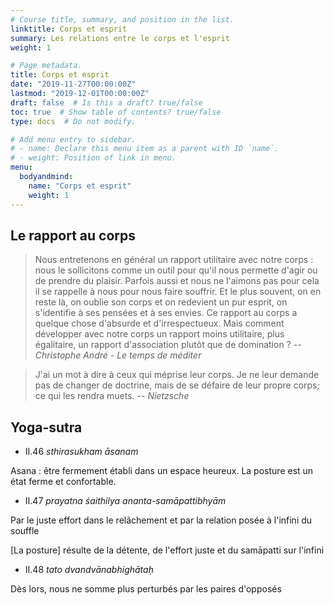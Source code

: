 ```yaml
---
# Course title, summary, and position in the list.
linktitle: Corps et esprit
summary: Les relations entre le corps et l'esprit
weight: 1

# Page metadata.
title: Corps et esprit
date: "2019-11-27T00:00:00Z"
lastmod: "2019-12-01T00:00:00Z"
draft: false  # Is this a draft? true/false
toc: true  # Show table of contents? true/false
type: docs  # Do not modify.

# Add menu entry to sidebar.
# - name: Declare this menu item as a parent with ID `name`.
# - weight: Position of link in menu.
menu:
  bodyandmind:
    name: "Corps et esprit"
    weight: 1
---
```


## Le rapport au corps

> Nous entretenons en général un rapport utilitaire avec notre corps :
> nous le sollicitons comme un outil pour qu'il nous permette d'agir ou
> de prendre du plaisir. Parfois aussi et nous ne l'aimons pas pour cela
> il se rappelle à nous pour nous faire souffrir. Et le plus souvent,
> on en reste là, on oublie son corps et on redevient un pur esprit,
> on s'identifie à ses pensées et à ses envies.
> Ce rapport au corps a quelque chose d'absurde et d'irrespectueux.
> Mais comment développer avec notre corps un rapport moins utilitaire,
> plus égalitaire, un rapport d'association plutôt que de domination ?
> -- <cite> Christophe André - Le temps de méditer</cite>

> J'ai un mot à dire à ceux qui méprise leur corps.
> Je ne leur demande pas de changer de doctrine, mais de se défaire de
> leur propre corps; ce qui les rendra muets.
> -- <cite> Nietzsche</cite>

## Yoga-sutra

* II.46 _sthirasukham āsanam_

Asana : être fermement établi dans un espace heureux.
La posture est un état ferme et confortable.

* II.47 _prayatna śaithilya ananta-samāpattibhyām_

Par le juste effort dans le relâchement et par la relation posée à
l'infini du souffle

[La posture] résulte de la détente, de l'effort juste et du samāpatti
sur l'infini

* II.48 _tato dvandvānabhighātaḥ_

Dès lors, nous ne somme plus perturbés par les paires d'opposés

